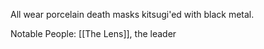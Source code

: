 All wear porcelain death masks kitsugi'ed with black metal.


Notable People:
[[The Lens]], the leader
